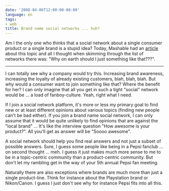 ```yaml
---
date: '2008-04-06T12:00:00-00:00'
language: en
tags:
- web
title: Brand name social networks ... huh?
---
```



Am I the only one who thinks that a social network about a single consumer product or a single brand is a stupid idea? Today, Mashable had an [article](http://mashable.com/2008/04/06/brand-name-social-networks/) about this topic and all I thought when skimming through the list of networks there was: "Why on earth should I just something like that???".

-------------------------------

I can totally see why a company would try this. Increasing brand awareness, increasing the loyalty of already existing customers, blah, blah, blah. But why would a consumer want to join something like that? Where the benefit for her? I can only imagine that all you get in such a tight "social" network would be ... a load of fanboy-culture. Yeah, right what I need.

If I join a social network platform, it's more or less my primary goal to find new or at least different opinions about various topics (finding new people can't be bad either). If you join a brand name social network, I can only assume that it would be quite unlikely to find opinions that are against the "local brand" ... It's like the interview question "How awesome is your product?". All you'll get as answer will be "Soooo awesome".

A social network should help you find real answers and not just a subset of possible answers. Sure, I guess some people like being in a Pepsi fanclub ... on second thought ... meh. I guess it just makes much more sense to me to be in a topic-centric community than a product-centric community. But don't let my rambling get in the way of your 5th annual Pepsi fan meeting.

Naturally there are also exceptions where brands are much more than just a single product-line. Think for instance about the Playstation brand or Nikon/Canon. I guess I just don't see why for instance Pepsi fits into all this.
